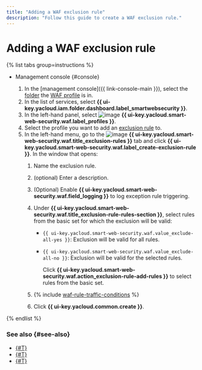 ```yaml
---
title: "Adding a WAF exclusion rule"
description: "Follow this guide to create a WAF exclusion rule."
---
```


# Adding a WAF exclusion rule

{% list tabs group=instructions %}

- Management console {#console}

   1. In the [management console]({{ link-console-main }}), select the [folder](../../resource-manager/concepts/resources-hierarchy.md#folder) the [WAF profile](../concepts/waf.md) is in.
   1. In the list of services, select **{{ ui-key.yacloud.iam.folder.dashboard.label_smartwebsecurity }}**.
   1. In the left-hand panel, select ![image](../../_assets/smartwebsecurity/waf.svg) **{{ ui-key.yacloud.smart-web-security.waf.label_profiles }}**.
   1. Select the profile you want to add an [exclusion rule](../concepts/waf.md#exclusion-rules) to.
   1. In the left-hand menu, go to the ![image](../../_assets/console-icons/file-xmark.svg) **{{ ui-key.yacloud.smart-web-security.waf.title_exclusion-rules }}** tab and click **{{ ui-key.yacloud.smart-web-security.waf.label_create-exclusion-rule }}**. In the window that opens:
      1. Name the exclusion rule.
      1. (optional) Enter a description.
      1. (Optional) Enable **{{ ui-key.yacloud.smart-web-security.waf.field_logging }}** to log exception rule triggering.
      1. Under **{{ ui-key.yacloud.smart-web-security.waf.title_exclusion-rule-rules-section }}**, select rules from the basic set for which the exclusion will be valid:
         * `{{ ui-key.yacloud.smart-web-security.waf.value_exclude-all-yes }}`: Exclusion will be valid for all rules.
         * `{{ ui-key.yacloud.smart-web-security.waf.value_exclude-all-no }}`: Exclusion will be valid for the selected rules.

            Click **{{ ui-key.yacloud.smart-web-security.waf.action_exclusion-rule-add-rules }}** to select rules from the basic set.

      1. {% include [waf-rule-traffic-conditions](../../_includes/smartwebsecurity/waf-rule-traffic-conditions.md) %}

      1. Click **{{ ui-key.yacloud.common.create }}**.

{% endlist %}


### See also {#see-also}

* [{#T}](configure-set-rules.md)
* [{#T}](exclusion-rule-delete.md)
* [{#T}](rule-add.md)
